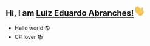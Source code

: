 
## Hi, I am [Luiz Eduardo Abranches!](http://aboutme.mywebcommunity.org/)<img src="https://raw.githubusercontent.com/ABSphreak/ABSphreak/master/gifs/Hi.gif" width="30px">

<ul>
  <li>Hello world 🌎</li>
  <li>C# lover 📚</li>
</ul>
       

